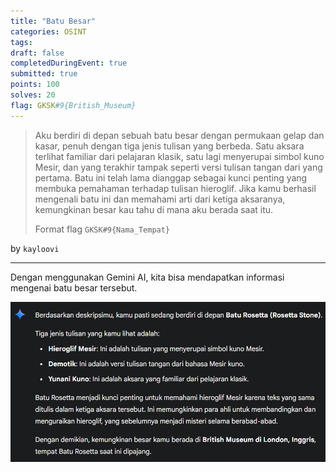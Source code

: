 ```yaml
---
title: "Batu Besar"
categories: OSINT
tags: 
draft: false
completedDuringEvent: true
submitted: true
points: 100
solves: 20
flag: GKSK#9{British_Museum}
---
```

> Aku berdiri di depan sebuah batu besar dengan permukaan gelap dan kasar, penuh dengan tiga jenis tulisan yang berbeda. Satu aksara terlihat familiar dari pelajaran klasik, satu lagi menyerupai simbol kuno Mesir, dan yang terakhir tampak seperti versi tulisan tangan dari yang pertama. Batu ini telah lama dianggap sebagai kunci penting yang membuka pemahaman terhadap tulisan hieroglif. Jika kamu berhasil mengenali batu ini dan memahami arti dari ketiga aksaranya, kemungkinan besar kau tahu di mana aku berada saat itu.
>
> Format flag `GKSK#9{Nama_Tempat}`

by `kayloovi`

---

Dengan menggunakan Gemini AI, kita bisa mendapatkan informasi mengenai batu besar tersebut.

![alt text](image.png)
